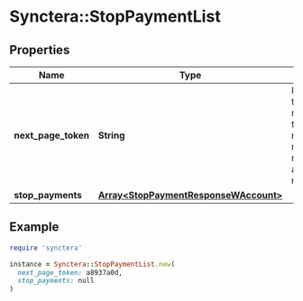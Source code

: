 # Synctera::StopPaymentList

## Properties

| Name | Type | Description | Notes |
| ---- | ---- | ----------- | ----- |
| **next_page_token** | **String** | If returned, use the next_page_token to query for the next page of results. Not returned if there are no more rows. | [optional] |
| **stop_payments** | [**Array&lt;StopPaymentResponseWAccount&gt;**](StopPaymentResponseWAccount.md) |  |  |

## Example

```ruby
require 'synctera'

instance = Synctera::StopPaymentList.new(
  next_page_token: a8937a0d,
  stop_payments: null
)
```

